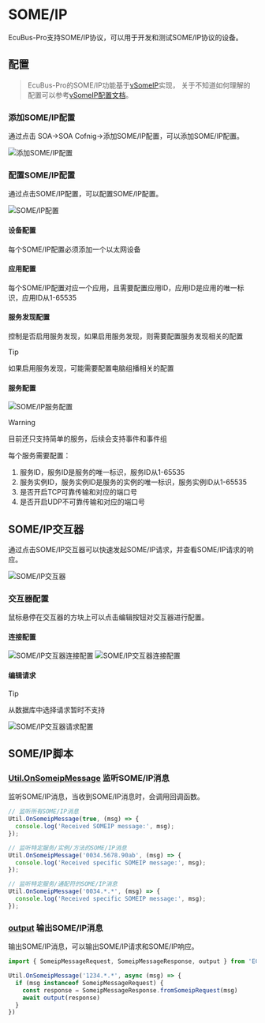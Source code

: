 # SOME/IP

EcuBus-Pro支持SOME/IP协议，可以用于开发和测试SOME/IP协议的设备。

## 配置

> EcuBus-Pro的SOME/IP功能基于[vSomeIP](https://github.com/GENIVI/vsomeip)实现， 关于不知道如何理解的配置可以参考[vSomeIP配置文档](https://github.com/COVESA/vsomeip/blob/master/documentation/vsomeipConfiguration.md)。

### 添加SOME/IP配置

通过点击 SOA->SOA Cofnig->添加SOME/IP配置，可以添加SOME/IP配置。

![添加SOME/IP配置](../../../media/um/someip/add.png)

### 配置SOME/IP配置

通过点击SOME/IP配置，可以配置SOME/IP配置。

![SOME/IP配置](../../../media/um/someip/config.png)

#### 设备配置

每个SOME/IP配置必须添加一个以太网设备

#### 应用配置

每个SOME/IP配置对应一个应用，且需要配置应用ID，应用ID是应用的唯一标识，应用ID从1-65535

#### 服务发现配置

控制是否启用服务发现，如果启用服务发现，则需要配置服务发现相关的配置

> [!TIP]
> 如果启用服务发现，可能需要配置电脑组播相关的配置

#### 服务配置

![SOME/IP服务配置](../../../media/um/someip/service.png)

> [!WARNING]
> 目前还只支持简单的服务，后续会支持事件和事件组

每个服务需要配置：

1. 服务ID，服务ID是服务的唯一标识，服务ID从1-65535
2. 服务实例ID，服务实例ID是服务的实例的唯一标识，服务实例ID从1-65535
3. 是否开启TCP可靠传输和对应的端口号
4. 是否开启UDP不可靠传输和对应的端口号

## SOME/IP交互器

通过点击SOME/IP交互器可以快速发起SOME/IP请求，并查看SOME/IP请求的响应。

![SOME/IP交互器](../../../media/um/someip/ia.png)

### 交互器配置

鼠标悬停在交互器的方块上可以点击编辑按钮对交互器进行配置。

#### 连接配置

![SOME/IP交互器连接配置](../../../media/um/someip/connect1.png)
![SOME/IP交互器连接配置](../../../media/um/someip/connect2.png)

#### 编辑请求

> [!TIP]
> 从数据库中选择请求暂时不支持

![SOME/IP交互器请求配置](../../../media/um/someip/frame.png)

## SOME/IP脚本

### [Util.OnSomeipMessage](https://app.whyengineer.com/scriptApi/classes/UtilClass.html#onsomeipmessage) 监听SOME/IP消息

监听SOME/IP消息，当收到SOME/IP消息时，会调用回调函数。

```typescript
// 监听所有SOME/IP消息
Util.OnSomeipMessage(true, (msg) => {
  console.log('Received SOMEIP message:', msg);
});

// 监听特定服务/实例/方法的SOME/IP消息
Util.OnSomeipMessage('0034.5678.90ab', (msg) => {
  console.log('Received specific SOMEIP message:', msg);
});

// 监听特定服务/通配符的SOME/IP消息
Util.OnSomeipMessage('0034.*.*', (msg) => {
  console.log('Received specific SOMEIP message:', msg);
});
```

### [output](https://app.whyengineer.com/scriptApi/functions/output.html) 输出SOME/IP消息

输出SOME/IP消息，可以输出SOME/IP请求和SOME/IP响应。

```typescript
import { SomeipMessageRequest, SomeipMessageResponse, output } from 'ECB'

Util.OnSomeipMessage('1234.*.*', async (msg) => {
  if (msg instanceof SomeipMessageRequest) {
    const response = SomeipMessageResponse.fromSomeipRequest(msg)
    await output(response)
  }
})
```
